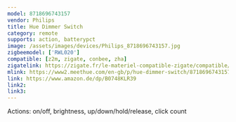 ```yaml
---
model: 8718696743157
vendor: Philips
title: Hue Dimmer Switch
category: remote
supports: action, batterypct
image: /assets/images/devices/Philips_8718696743157.jpg
zigbeemodel: ['RWL020']
compatible: [z2m, zigate, conbee, zha]
zigatelink: https://zigate.fr/le-materiel-compatible-zigate/compatible/ampoulesconnecteswhiteambiancee27--6/
mlink: https://www2.meethue.com/en-gb/p/hue-dimmer-switch/8718696743157
link: https://www.amazon.de/dp/B0748KLR39
link2: 
link3: 
---
```

Actions: on/off, brightness, up/down/hold/release, click count
